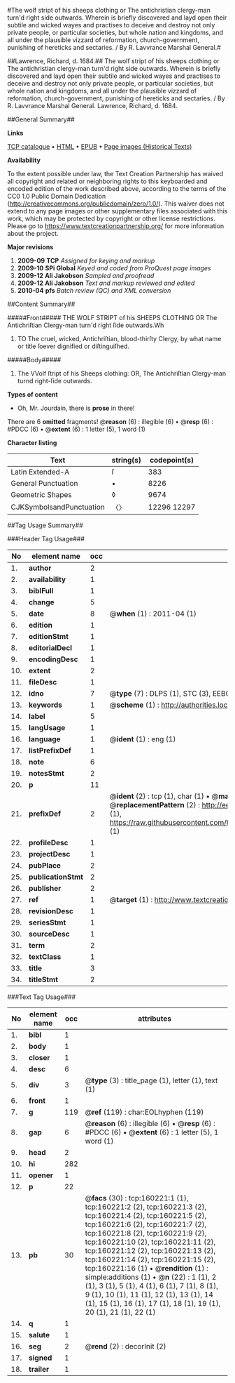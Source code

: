 #The wolf stript of his sheeps clothing or The antichristian clergy-man turn'd right side outwards. Wherein is briefly discovered and layd open their subtile and wicked wayes and practises to deceive and destroy not only private people, or particular societies, but whole nation and kingdoms, and all under the plausible vizzard of reformation, church-government, punishing of hereticks and sectaries. / By R. Lavvrance Marshal General.#

##Lawrence, Richard, d. 1684.##
The wolf stript of his sheeps clothing or The antichristian clergy-man turn'd right side outwards. Wherein is briefly discovered and layd open their subtile and wicked wayes and practises to deceive and destroy not only private people, or particular societies, but whole nation and kingdoms, and all under the plausible vizzard of reformation, church-government, punishing of hereticks and sectaries. / By R. Lavvrance Marshal General.
Lawrence, Richard, d. 1684.

##General Summary##

**Links**

[TCP catalogue](http://www.ota.ox.ac.uk/tcp/)  • 
[HTML](http://tei.it.ox.ac.uk/tcp/Texts-HTML/free/A88/A88818.html)  • 
[EPUB](http://tei.it.ox.ac.uk/tcp/Texts-EPUB/free/A88/A88818.epub) • 
[Page images (Historical Texts)](https://historicaltexts.jisc.ac.uk/eebo-99861983e)

**Availability**

To the extent possible under law, the Text Creation Partnership has waived all copyright and related or neighboring rights to this keyboarded and encoded edition of the work described above, according to the terms of the CC0 1.0 Public Domain Dedication (http://creativecommons.org/publicdomain/zero/1.0/). This waiver does not extend to any page images or other supplementary files associated with this work, which may be protected by copyright or other license restrictions. Please go to https://www.textcreationpartnership.org/ for more information about the project.

**Major revisions**

1. __2009-09__ __TCP__ *Assigned for keying and markup*
1. __2009-10__ __SPi Global__ *Keyed and coded from ProQuest page images*
1. __2009-12__ __Ali Jakobson__ *Sampled and proofread*
1. __2009-12__ __Ali Jakobson__ *Text and markup reviewed and edited*
1. __2010-04__ __pfs__ *Batch review (QC) and XML conversion*

##Content Summary##

#####Front#####
THE WOLF STRIPT of his SHEEPS CLOTHING OR The Antichriſtian Clergy-man turn'd right ſide outwards.Wh
1. TO The cruel, wicked, Antichriſtian, blood-thirſty Clergy, by what name or title ſoever dignified or diſtinguiſhed.

#####Body#####

1. The VVolf ſtript of his Sheeps clothing: OR, The Antichriſtian Clergy-man turnd right-ſide outwards.

**Types of content**

  * Oh, Mr. Jourdain, there is **prose** in there!

There are 6 **omitted** fragments! 
 @__reason__ (6) : illegible (6)  •  @__resp__ (6) : #PDCC (6)  •  @__extent__ (6) : 1 letter (5), 1 word (1)

**Character listing**


|Text|string(s)|codepoint(s)|
|---|---|---|
|Latin Extended-A|ſ|383|
|General Punctuation|•|8226|
|Geometric Shapes|◊|9674|
|CJKSymbolsandPunctuation|〈〉|12296 12297|

##Tag Usage Summary##

###Header Tag Usage###

|No|element name|occ|attributes|
|---|---|---|---|
|1.|__author__|2||
|2.|__availability__|1||
|3.|__biblFull__|1||
|4.|__change__|5||
|5.|__date__|8| @__when__ (1) : 2011-04 (1)|
|6.|__edition__|1||
|7.|__editionStmt__|1||
|8.|__editorialDecl__|1||
|9.|__encodingDesc__|1||
|10.|__extent__|2||
|11.|__fileDesc__|1||
|12.|__idno__|7| @__type__ (7) : DLPS (1), STC (3), EEBO-CITATION (1), PROQUEST (1), VID (1)|
|13.|__keywords__|1| @__scheme__ (1) : http://authorities.loc.gov/ (1)|
|14.|__label__|5||
|15.|__langUsage__|1||
|16.|__language__|1| @__ident__ (1) : eng (1)|
|17.|__listPrefixDef__|1||
|18.|__note__|6||
|19.|__notesStmt__|2||
|20.|__p__|11||
|21.|__prefixDef__|2| @__ident__ (2) : tcp (1), char (1)  •  @__matchPattern__ (2) : ([0-9\-]+):([0-9IVX]+) (1), (.+) (1)  •  @__replacementPattern__ (2) : http://eebo.chadwyck.com/downloadtiff?vid=$1&page=$2 (1), https://raw.githubusercontent.com/textcreationpartnership/Texts/master/tcpchars.xml#$1 (1)|
|22.|__profileDesc__|1||
|23.|__projectDesc__|1||
|24.|__pubPlace__|2||
|25.|__publicationStmt__|2||
|26.|__publisher__|2||
|27.|__ref__|1| @__target__ (1) : http://www.textcreationpartnership.org/docs/. (1)|
|28.|__revisionDesc__|1||
|29.|__seriesStmt__|1||
|30.|__sourceDesc__|1||
|31.|__term__|2||
|32.|__textClass__|1||
|33.|__title__|3||
|34.|__titleStmt__|2||


###Text Tag Usage###

|No|element name|occ|attributes|
|---|---|---|---|
|1.|__bibl__|1||
|2.|__body__|1||
|3.|__closer__|1||
|4.|__desc__|6||
|5.|__div__|3| @__type__ (3) : title_page (1), letter (1), text (1)|
|6.|__front__|1||
|7.|__g__|119| @__ref__ (119) : char:EOLhyphen (119)|
|8.|__gap__|6| @__reason__ (6) : illegible (6)  •  @__resp__ (6) : #PDCC (6)  •  @__extent__ (6) : 1 letter (5), 1 word (1)|
|9.|__head__|2||
|10.|__hi__|282||
|11.|__opener__|1||
|12.|__p__|22||
|13.|__pb__|30| @__facs__ (30) : tcp:160221:1 (1), tcp:160221:2 (2), tcp:160221:3 (2), tcp:160221:4 (2), tcp:160221:5 (2), tcp:160221:6 (2), tcp:160221:7 (2), tcp:160221:8 (2), tcp:160221:9 (2), tcp:160221:10 (2), tcp:160221:11 (2), tcp:160221:12 (2), tcp:160221:13 (2), tcp:160221:14 (2), tcp:160221:15 (2), tcp:160221:16 (1)  •  @__rendition__ (1) : simple:additions (1)  •  @__n__ (22) : 1 (1), 2 (1), 3 (1), 5 (1), 4 (1), 6 (1), 7 (1), 8 (1), 9 (1), 10 (1), 11 (1), 12 (1), 13 (1), 14 (1), 15 (1), 16 (1), 17 (1), 18 (1), 19 (1), 20 (1), 21 (1), 22 (1)|
|14.|__q__|1||
|15.|__salute__|1||
|16.|__seg__|2| @__rend__ (2) : decorInit (2)|
|17.|__signed__|1||
|18.|__trailer__|1||

